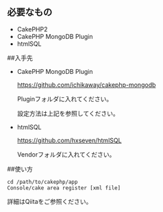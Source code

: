 ## 必要なもの

- CakePHP2
- CakePHP MongoDB Plugin
- htmlSQL

##入手先
- CakePHP MongoDB Plugin

  https://github.com/ichikaway/cakephp-mongodb
  
  Pluginフォルダに入れてください。
  
  設定方法は上記を参照してください。

- htmlSQL

  https://github.com/hxseven/htmlSQL
  
  Vendorフォルダに入れてください。

##使い方

    cd /path/to/cakephp/app
    Console/cake area register [xml file]

  詳細はQiitaをご参照ください。
